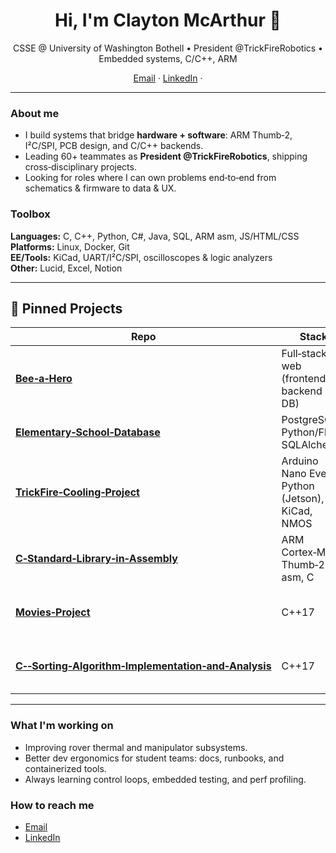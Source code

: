 <h1 align="center">Hi, I'm Clayton McArthur 👋</h1>
<p align="center">
  CSSE @ University of Washington Bothell • President @TrickFireRobotics • Embedded systems, C/C++, ARM
</p>

<p align="center">
  <a href="mailto:claytonmcarthur2004@gmail.com" target="_blank">Email</a> ·
  <a href="https://www.linkedin.com/in/clayton-mcarthur-90b5b232b/" target="_blank">LinkedIn</a> ·
</p>

---

### About me
- I build systems that bridge **hardware + software**: ARM Thumb‑2, I²C/SPI, PCB design, and C/C++ backends.
- Leading 60+ teammates as **President @TrickFireRobotics**, shipping cross‑disciplinary projects.
- Looking for roles where I can own problems end‑to‑end from schematics & firmware to data & UX.

### Toolbox
**Languages:** C, C++, Python, C#, Java, SQL, ARM asm, JS/HTML/CSS  
**Platforms:** Linux, Docker, Git  
**EE/Tools:** KiCad, UART/I²C/SPI, oscilloscopes & logic analyzers  
**Other:** Lucid, Excel, Notion

---

## 📌 Pinned Projects

| Repo | Stack | What it does |
|---|---|---|
| **[Bee‑a‑Hero](https://github.com/ClaytonMcArthur/Bee-a-Hero)** | Full‑stack web (frontend + backend + DB) | Team web app that gamifies service tasks with user auth, profiles, and leaderboard‑style progress. |
| **[Elementary‑School‑Database](https://github.com/ClaytonMcArthur/Elementary-School-Database)** | PostgreSQL, Python/Flask, SQLAlchemy | Relational schema + CRUD APIs and queries for students, classes, teachers, and attendance/reporting. |
| **[TrickFire‑Cooling‑Project](https://github.com/ClaytonMcArthur/TrickFire-Cooling-Project)** | Arduino Nano Every, Python (Jetson), KiCad, NMOS | Multi‑fan PWM controller with I²C host control, custom PCB, and closed‑loop temperature logic. |
| **[C‑Standard‑Library‑in‑Assembly](https://github.com/ClaytonMcArthur/C-Standard-Library-in-Assembly)** | ARM Cortex‑M4, Thumb‑2 asm, C | Bare‑metal buddy allocator + SVC syscalls (`malloc/free`, `signal/alarm`, string ops) driven by SysTick. |
| **[Movies‑Project](https://github.com/ClaytonMcArthur/Movies-Project)** | C++17 | Command‑driven movie rental system with OOP design, genre‑specific sorting, and robust error handling. |
| **[C‑‑Sorting‑Algorithm‑Implementation‑and‑Analysis](https://github.com/ClaytonMcArthur/C--Sorting-Algorithm-Implementation-and-Analysis)** | C++17 | Benchmarks Bubble/Insertion/Merge/Quick/Shell; timing harness, range‑limited BubbleSort, averaged runs. |

---

### What I'm working on
- Improving rover thermal and manipulator subsystems.  
- Better dev ergonomics for student teams: docs, runbooks, and containerized tools.  
- Always learning control loops, embedded testing, and perf profiling.

### How to reach me
- <a href="mailto:claytonmcarthur2004@gmail.com" target="_blank">Email</a>  
- <a href="https://www.linkedin.com/in/clayton-mcarthur-90b5b232b/" target="_blank">LinkedIn</a>

